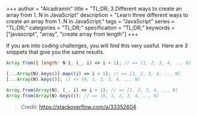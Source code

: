 +++
author = "Alcadramin"
title = "TL;DR; 3 Different ways to create an array from 1..N in JavaScript"
description = "Learn three different ways to create an array from 1..N in JavaScript."
tags = "JavaScript"
series = "TL;DR;"
categories = "TL;DR;"
specification = "TL;DR;"
keywords = ["javascript", "array", "create array from length"]
+++

If you are into coding challenges, you will find this very useful. Here are 3 snippets that give you the same results.

```js
Array.from({ length: N }, (_, i) => i + 1); // => [1, 2, 3, 4, .., N]
```

```js
[...Array(N).keys()].map((i) => i + 1); // => [1, 2, 3, 4, .., N]
[...Array(N).keys()]; // => [0, 1, 2, 3, 4, .., N]
```

```js
Array.from(Array(N), (_, i) => i + 1); // => [1, 2, 3, 4, .., N]
Array.from(Array(N).keys()); // => [0, 1, 2, 3, 4, .., N]
```

> Credit: https://stackoverflow.com/a/33352604
